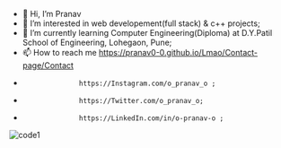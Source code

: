 - 👋 Hi, I’m Pranav
- 👀 I’m interested in web developement(full stack) & c++ projects;
- 🌱 I’m currently learning Computer Engineering(Diploma) at D.Y.Patil School of Engineering, Lohegaon, Pune;
- 📫 How to reach me https://pranav0-0.github.io/Lmao/Contact-page/Contact
-                   https://Instagram.com/o_pranav_o ;
-                   https://Twitter.com/o_pranav_o;
-                   https://LinkedIn.com/in/o-pranav-o ;
![code1](https://user-images.githubusercontent.com/69789104/162122854-a94c8543-1ef9-49a0-afe7-495e0db59f88.gif)
